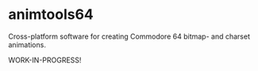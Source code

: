 # animtools64

Cross-platform software for creating Commodore 64 bitmap- and charset animations.

WORK-IN-PROGRESS!
